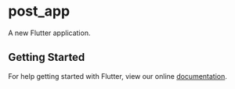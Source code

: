 # post_app

A new Flutter application.

## Getting Started

For help getting started with Flutter, view our online
[documentation](https://flutter.io/).
